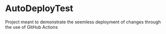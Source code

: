 # AutoDeployTest
Project meant to demonstrate the seemless deployment of changes through the use of GitHub Actions
